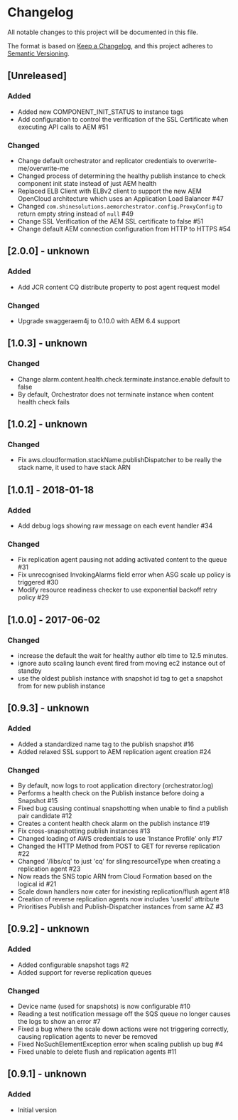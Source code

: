 # Changelog
All notable changes to this project will be documented in this file.

The format is based on [Keep a Changelog](https://keepachangelog.com/en/1.0.0/),
and this project adheres to [Semantic Versioning](https://semver.org/spec/v2.0.0.html).

## [Unreleased]

### Added
- Added new COMPONENT_INIT_STATUS to instance tags
- Add configuration to control the verification of the SSL Certificate when executing API calls to AEM #51

### Changed
- Change default orchestrator and replicator credentials to overwrite-me/overwrite-me
- Changed process of determining the healthy publish instance to check component init state instead of just AEM health
- Replaced ELB Client with ELBv2 client to support the new AEM OpenCloud architecture which uses an Application Load Balancer #47
- Changed `com.shinesolutions.aemorchestrator.config.ProxyConfig` to return empty string instead of `null` #49
- Change SSL Verification of the AEM SSL certificate to false #51
- Change default AEM connection configuration from HTTP to HTTPS #54

## [2.0.0] - unknown

### Added
- Add JCR content CQ distribute property to post agent request model

### Changed
- Upgrade swaggeraem4j to 0.10.0 with AEM 6.4 support

## [1.0.3] - unknown

### Changed
- Change alarm.content.health.check.terminate.instance.enable default to false
- By default, Orchestrator does not terminate instance when content health check fails

## [1.0.2] - unknown

### Changed
- Fix aws.cloudformation.stackName.publishDispatcher to be really the stack name, it used to have stack ARN

## [1.0.1] - 2018-01-18

### Added
- Add debug logs showing raw message on each event handler #34

### Changed
- Fix replication agent pausing not adding activated content to the queue #31
- Fix unrecognised InvokingAlarms field error when ASG scale up policy is triggered #30
- Modify resource readiness checker to use exponential backoff retry policy #29

## [1.0.0] - 2017-06-02

### Changed
- increase the default the wait for healthy author elb time to 12.5 minutes.
- ignore auto scaling launch event fired from moving ec2 instance out of standby
- use the oldest publish instance with snapshot id tag to get a snapshot from for new publish instance

## [0.9.3] - unknown

### Added
- Added a standardized name tag to the publish snapshot #16
- Added relaxed SSL support to AEM replication agent creation #24

### Changed
- By default, now logs to root application directory (orchestrator.log)
- Performs a health check on the Publish instance before doing a Snapshot #15
- Fixed bug causing continual snapshotting when unable to find a publish pair candidate #12
- Creates a content health check alarm on the publish instance #19
- Fix cross-snapshotting publish instances #13
- Changed loading of AWS credentials to use 'Instance Profile' only #17
- Changed the HTTP Method from POST to GET for reverse replication #22
- Changed '/libs/cq' to just 'cq' for sling:resourceType when creating a replication agent #23
- Now reads the SNS topic ARN from Cloud Formation based on the logical id #21
- Scale down handlers now cater for inexisting replication/flush agent #18
- Creation of reverse replication agents now includes 'userId' attribute
- Prioritises Publish and Publish-Dispatcher instances from same AZ #3

## [0.9.2] - unknown

### Added
- Added configurable snapshot tags #2
- Added support for reverse replication queues

### Changed
- Device name (used for snapshots) is now configurable #10
- Reading a test notification message off the SQS queue no longer causes the logs to show an error #7
- Fixed a bug where the scale down actions were not triggering correctly, causing replication agents to never be removed
- Fixed NoSuchElementException error when scaling publish up bug #4
- Fixed unable to delete flush and replication agents #11

## [0.9.1] - unknown

### Added
- Initial version
